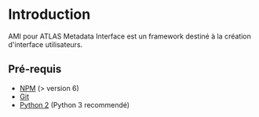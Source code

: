 # Introduction

AMI pour ATLAS Metadata Interface est un framework destiné à la création d'interface utilisateurs.

## Pré-requis

* [NPM](https://nodejs.org/en/) (> version 6)
* [Git](https://git-scm.com/)
* [Python 2](https://www.python.org/) (Python 3 recommendé)


